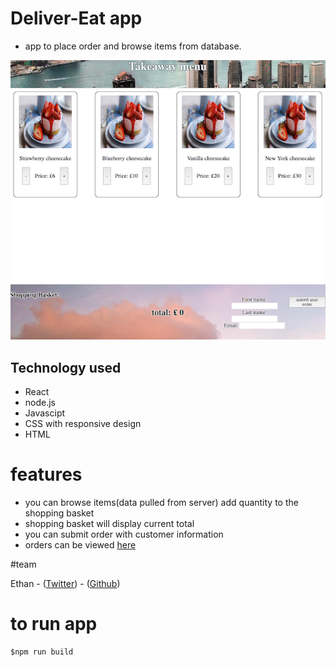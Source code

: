 # Deliver-Eat app

- app to place order and browse items from database.

<p align="center"><img src="./screenshot.png"></p>

## Technology used

- React
- node.js
- Javascipt
- CSS with responsive design
- HTML

# features

- you can browse items(data pulled from server) add quantity to the shopping basket
- shopping basket will display current total
- you can submit order with customer information
- orders can be viewed <a href="delivereat.herokuapp.com/orders">here</a>

#team

Ethan - ([Twitter](https://twitter.com/Ethanng329)) - ([Github](https://github.com/ethan329))

# to run app

```
$npm run build
```
